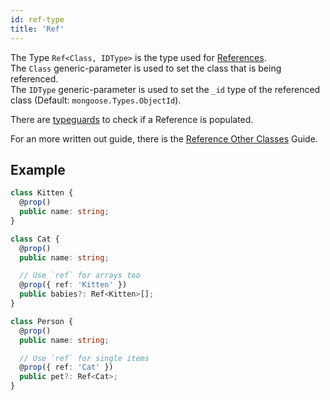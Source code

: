 ```yaml
---
id: ref-type
title: 'Ref'
---
```


The Type `Ref<Class, IDType>` is the type used for [References](https://mongoosejs.com/docs/populate.html).  
The `Class` generic-parameter is used to set the class that is being referenced.  
The `IDType` generic-parameter is used to set the `_id` type of the referenced class (Default: `mongoose.Types.ObjectId`).  

There are [typeguards](api/functions/typeguards/isDocument.md) to check if a Reference is populated.

For an more written out guide, there is the [Reference Other Classes](../../guides/advanced/reference-other-classes.md) Guide.

## Example

```ts
class Kitten {
  @prop()
  public name: string;
}
```

```ts
class Cat {
  @prop()
  public name: string;

  // Use `ref` for arrays too
  @prop({ ref: 'Kitten' })
  public babies?: Ref<Kitten>[];
}
```

```ts
class Person {
  @prop()
  public name: string;

  // Use `ref` for single items
  @prop({ ref: 'Cat' })
  public pet?: Ref<Cat>;
}
```
